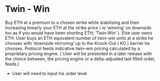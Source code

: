 # Twin - Win

Buy ETH at a premium to a chosen strike while stabilising and then increasing linearly your ETH at the strike price ( ie.’winning’ on downside too as if you would have been shorting ETH; ‘Twin-Win’ ). Else user owns ETH. User buys an ETH equivalent number of twin-win units at a strike he chooses with ‘downside mirroring’ up to the Knock-Out ( KO ) barrier he chooses. Protocol feeds indicative twin-win pricing calculated by a proprietary pricing engine. ( User will be presented in a later release with the choice between, the pricing engine or a delta-adjusted last filled order, feeds.)

* User will need to input his order level
